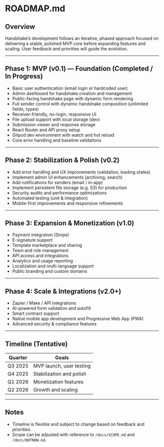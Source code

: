 # ROADMAP.md

## Overview

Handshake’s development follows an iterative, phased approach focused on delivering a stable, polished MVP core before expanding features and scaling. User feedback and priorities will guide the evolution.

---

## Phase 1: MVP (v0.1) — Foundation (Completed / In Progress)

- Basic user authentication (email login or hardcoded user)  
- Admin dashboard for handshake creation and management  
- Public-facing handshake page with dynamic form rendering  
- Full sender control with dynamic handshake composition (unlimited fields, types)  
- Receiver-friendly, no-login, responsive UI  
- File upload support with local storage (dev)  
- Submission viewer and response storage  
- React Router and API proxy setup  
- Gitpod dev environment with watch and hot reload  
- Core error handling and baseline validations

---

## Phase 2: Stabilization & Polish (v0.2)

- Add error handling and UX improvements (validation, loading states)  
- Implement admin UI enhancements (archiving, search)  
- Add notifications for senders (email / in-app)  
- Implement persistent file storage (e.g. S3) for production  
- Security audits and performance optimizations  
- Automated testing (unit & integration)  
- Mobile-first improvements and responsive refinements

---

## Phase 3: Expansion & Monetization (v1.0)

- Payment integration (Stripe)  
- E-signature support  
- Template marketplace and sharing  
- Team and role management  
- API access and integrations  
- Analytics and usage reporting  
- Localization and multi-language support  
- Public branding and custom domains

---

## Phase 4: Scale & Integrations (v2.0+)

- Zapier / Make / API integrations  
- AI-powered form validation and autofill  
- Smart contract support  
- Native mobile app development and Progressive Web App (PWA)  
- Advanced security & compliance features

---

## Timeline (Tentative)

| Quarter | Goals                      |
|---------|----------------------------|
| Q3 2025 | MVP launch, user testing   |
| Q4 2025 | Stabilization and polish   |
| Q1 2026 | Monetization features      |
| Q2 2026 | Growth and scaling         |

---

## Notes

- Timeline is flexible and subject to change based on feedback and priorities.  
- Scope can be adjusted with reference to `/docs/SCOPE.md` and `/docs/NOTNOW.md`.




